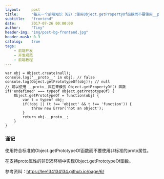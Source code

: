 ```yaml
---
layout:     post
title:      "每天一个前端知识（62）:使用Object.getPropertyOf函数而不要使用__proto__属性）"
subtitle:   "frontend"
date:       2017-07-26 00:00:00
author:     "Tiny"
header-img: "img/post-bg-frontend.jpg"
header-mask: 0.3
catalog:    true
tags:
    - 前端开发
    - 开发规范
    - 前端教程
---
```


    var obj = Object.create(null);
    console.log('__proto__' in obj); // false
    console.log(Object.getPrototypeOf(obj)); // null
    // 可以使用 __proto__属性来模仿 Object.getPropertyOf() 函数
    if('undefined' === typeof Object.getPrototypeOf) {
        Object.getPrototypeOf = function(obj) {
            var t = typeof obj;
            if(!obj || (t !== 'object' && t !== 'function')) {
                throw new Error('not an object');
            }
            return obj.__proto__;
        }
    }
    
### 谨记

使用符合标准的Object.getPrototypeOf函数而不要使用非标准的proto属性。

在支持proto属性的非ES5环境中实现Object.getPrototypeOf函数。

参考资料：https://lee134134134.github.io/page/6/



